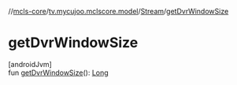 //[mcls-core](../../../index.md)/[tv.mycujoo.mclscore.model](../index.md)/[Stream](index.md)/[getDvrWindowSize](get-dvr-window-size.md)

# getDvrWindowSize

[androidJvm]\
fun [getDvrWindowSize](get-dvr-window-size.md)(): [Long](https://kotlinlang.org/api/latest/jvm/stdlib/kotlin/-long/index.html)
